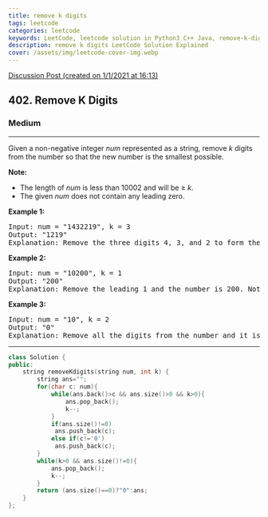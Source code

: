 ```yaml
---
title: remove k digits
tags: leetcode
categories: leetcode
keywords: LeetCode, leetcode solution in Python3 C++ Java, remove-k-digits solution
description: remove k digits LeetCode Solution Explained
cover: /assets/img/leetcode-cover-img.webp
---
```



[Discussion Post (created on 1/1/2021 at 16:13)](https://leetcode.com/problems/remove-k-digits/discuss/1044925/Simple-C%2B%2B-or-Using-string-as-stack)  
<h2>402. Remove K Digits</h2><h3>Medium</h3><hr><div><p>Given a non-negative integer <i>num</i> represented as a string, remove <i>k</i> digits from the number so that the new number is the smallest possible.
</p>

<p><b>Note:</b><br>
</p><ul>
<li>The length of <i>num</i> is less than 10002 and will be ≥ <i>k</i>.</li>
<li>The given <i>num</i> does not contain any leading zero.</li>
</ul>

<p></p>

<p><b>Example 1:</b>
</p><pre>Input: num = "1432219", k = 3
Output: "1219"
Explanation: Remove the three digits 4, 3, and 2 to form the new number 1219 which is the smallest.
</pre>
<p></p>

<p><b>Example 2:</b>
</p><pre>Input: num = "10200", k = 1
Output: "200"
Explanation: Remove the leading 1 and the number is 200. Note that the output must not contain leading zeroes.
</pre>
<p></p>

<p><b>Example 3:</b>
</p><pre>Input: num = "10", k = 2
Output: "0"
Explanation: Remove all the digits from the number and it is left with nothing which is 0.
</pre>
<p></p></div>

---




```cpp
class Solution {
public:
    string removeKdigits(string num, int k) {
        string ans="";
        for(char c: num){
            while(ans.back()>c && ans.size()>0 && k>0){
                ans.pop_back();
                k--;
            }
            if(ans.size()!=0)
             ans.push_back(c);
            else if(c!='0')
             ans.push_back(c);
        }
        while(k>0 && ans.size()!=0){
            ans.pop_back();
            k--;
        }
        return (ans.size()==0)?"0":ans;
    }
};
```
